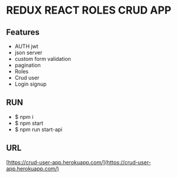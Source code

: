 # REDUX REACT ROLES CRUD APP

## Features

- AUTH jwt
- json server
- custom form validation
- pagination
- Roles
- Crud user
- Login signup

## RUN

- $ npm i
- $ npm start
- $ npm run start-api

## URL

[https://crud-user-app.herokuapp.com/](https://crud-user-app.herokuapp.com/)
